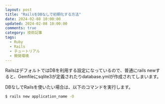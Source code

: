```yaml
---
layout: post
title: "RailsをDBなしで初期化する方法"
date: 2024-02-08 10:00:00
updated: 2024-02-08 10:00:00
comments: true
category: 技術記事
tags:
  - Ruby
  - Rails
  - チュートリアル
  - 開発環境
---
```


RailsはデフォルトではDBを利用する設定になっているので、普通にrails newすると、Gemfileにsqlite3が定義されたりdatabase.ymlが作成されてしまいます。

DBなしでRailsを使いたい場合は、以下のコマンドを実行します。


```bash
$ rails new application_name -O

```
